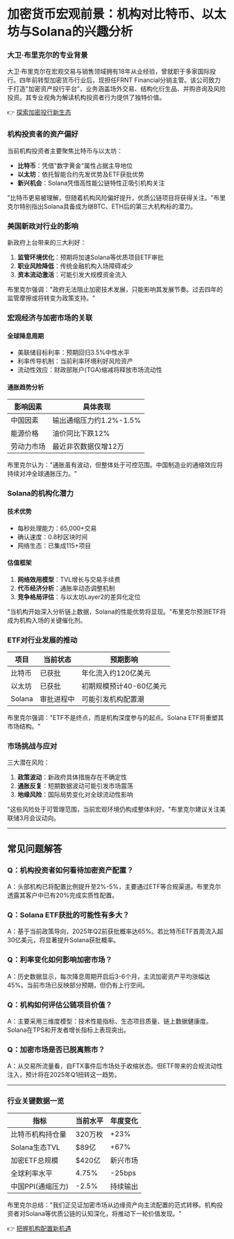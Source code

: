 # 加密货币宏观前景：机构对比特币、以太坊与Solana的兴趣分析

### 大卫·布里克尔的专业背景
大卫·布里克尔在宏观交易与销售领域拥有18年从业经验，曾就职于多家国际投行。四年前转型加密货币行业后，现担任FRNT Financial分销主管。该公司致力于打造"加密资产投行平台"，业务涵盖场外交易、结构化衍生品、并购咨询及风险投资。其专业视角为解读机构投资者行为提供了独特价值。

👉 [探索加密投行新生态](https://bit.ly/okx_welcome)

### 机构投资者的资产偏好
当前机构投资者主要聚焦比特币与以太坊：
- **比特币**：凭借"数字黄金"属性占据主导地位
- **以太坊**：依托智能合约先发优势及ETF获批优势
- **新兴机会**：Solana凭借高性能公链特性正吸引机构关注

"比特币更易被理解，但随着机构风险偏好提升，优质公链项目将获得关注。"布里克尔特别指出Solana具备成为继BTC、ETH后的第三大机构标的潜力。

### 美国新政对行业的影响
新政府上台带来的三大利好：
1. **监管环境优化**：预期将加速Solana等优质项目ETF审批
2. **职业风险降低**：传统金融机构入场障碍减少
3. **资本流动激活**：可能引发大规模资金流入

布里克尔强调："政府无法阻止加密技术发展，只能影响其发展节奏。过去四年的监管摩擦或将转变为政策支持。"

### 宏观经济与加密市场的关联
#### 全球降息周期
- 美联储目标利率：预期回归3.5%中性水平
- 利率传导机制：当前利率环境利好风险资产
- 流动性效应：财政部账户(TGA)缩减将释放市场流动性

#### 通胀趋势分析
| 影响因素        | 具体表现                 |
|----------------|------------------------|
| 中国因素       | 输出通缩压力约1.2%-1.5% |
| 能源价格       | 油价同比下跌12%         |
| 劳动力市场     | 最近非农数据仅增12万    |

布里克尔认为："通胀虽有波动，但整体处于可控范围。中国制造业的通缩效应将持续对冲全球通胀压力。"

### Solana的机构化潜力
#### 技术优势
- 每秒处理能力：65,000+交易
- 确认速度：0.8秒区块时间
- 网络生态：已集成115+项目

#### 估值框架
1. **网络效用模型**：TVL增长与交易手续费
2. **代币经济分析**：通胀率动态调整机制
3. **竞争格局评估**：与以太坊Layer2的差异化定位

"当机构开始深入分析链上数据，Solana的性能优势将显现。"布里克尔预测ETF将成为机构入场的关键催化剂。

### ETF对行业发展的推动
| 项目     | 当前状态      | 预期影响                |
|--------|-------------|-----------------------|
| 比特币   | 已获批       | 年化流入约120亿美元     |
| 以太坊   | 已获批       | 初期规模预计40-60亿美元 |
| Solana   | 审批进程中    | 可能引发机构配置潮      |

布里克尔强调："ETF不是终点，而是机构深度参与的起点。Solana ETF将重塑其市场结构。"

### 市场挑战与应对
三大潜在风险：
1. **政策波动**：新政府具体措施存在不确定性
2. **通胀反复**：短期数据波动可能引发市场震荡
3. **地缘风险**：国际局势变化对全球流动性影响

"这些风险处于可管理范围，当前宏观环境仍构成整体利好。"布里克尔建议关注美联储3月会议动向。

---

## 常见问题解答

### Q：机构投资者如何看待加密资产配置？
A：头部机构已将配置比例提升至2%-5%，主要通过ETF等合规渠道。布里克尔透露其客户中已有20%完成实质性配置。

### Q：Solana ETF获批的可能性有多大？
A：基于当前政策导向，2025年Q2前获批概率达65%。若比特币ETF首周流入超30亿美元，将显著提升Solana获批概率。

### Q：利率变化如何影响加密市场？
A：历史数据显示，每次降息周期开启后3-6个月，主流加密资产平均涨幅达45%。当前市场已反映部分预期，但仍有上行空间。

### Q：机构如何评估公链项目价值？
A：主要采用三维度模型：技术性能指标、生态项目质量、链上数据健康度。Solana在TPS和开发者增长指标上表现突出。

### Q：加密市场是否已脱离熊市？
A：从交易所流量看，自FTX事件后市场处于收缩状态。但ETF带来的合规流动性注入，预计将在2025年Q1扭转这一趋势。

---

### 行业关键数据一览
| 指标                | 当前水平                  | 年度变化   |
|--------------------|-------------------------|----------|
| 比特币机构持仓量     | 320万枚                 | +23%     |
| Solana生态TVL       | $89亿                   | +67%     |
| 加密ETF总规模       | $420亿                  | 新兴市场 |
| 全球利率水平        | 4.75%                   | -25bps   |
| 中国PPI(通缩压力)   | -2.5%                   | 持续输出 |

布里克尔总结："我们正见证加密市场从边缘资产向主流配置的范式转移。机构投资者对Solana等优质公链的认知深化，将推动下一轮价值发现。"

👉 [把握机构配置新机遇](https://bit.ly/okx_welcome)